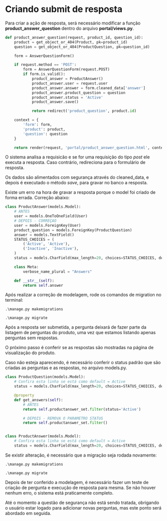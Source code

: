 # Criando submit de resposta

Para criar a ação de resposta, será necessário modificar a função **product_answer_question** dentro do arquivo **portal/views.py**.

```python
def product_answer_question(request, product_id, question_id):
    product = get_object_or_404(Product, pk=product_id)
    question = get_object_or_404(ProductQuestion, pk=question_id)

    form = AnswerQuestionForm()

    if request.method == 'POST':
        form = AnswerQuestionForm(request.POST)
        if form.is_valid():
            product_answer = ProductAnswer()
            product_answer.user = request.user
            product_answer.answer = form.cleaned_data['answer']
            product_answer.product_question = question
            product_answer.status = 'Active'
            product_answer.save()

            return redirect('product_question', product.id)

    context = {
        'form': form,
        'product': product,
        'question': question
    }

    return render(request, 'portal/product_answer_question.html', context)
```

O sistema analisa a requisicão e se for uma requisição do tipo *post* ele executa a resposta. Caso contrário, redireciona para o formulário de resposta.

Os dados são alimentados com segurança através do cleaned_data, e depois é executado o método *save*, para gravar no banco a resposta.

Existe um erro na hora de gravar a resposta porque o model foi criado de forma errada. Correção abaixo:

```python
class ProductAnswer(models.Model):
	# ANTES
    user = models.OneToOneField(User)
    # DEPOIS - CORREÇAO
    user = models.ForeignKey(User)
    product_question = models.ForeignKey(ProductQuestion)
    answer = models.TextField()
    STATUS_CHOICES = (
        ('Active', 'Active'),
        ('Inactive', 'Inactive'),
    )
    status = models.CharField(max_length=20, choices=STATUS_CHOICES, default="Active")

    class Meta:
        verbose_name_plural = "Answers"

    def __str__(self):
        return self.answer
```

Após realizar a correção de modelagem, rode os comandos de migration no terminal:

`.\manage.py makemigrations`

`.\manage.py migrate`

Após a resposta ser submetida, a pergunta deixará de fazer parte da listagem de perguntas do produto, uma vez que estamos listando apenas perguntas sem respostas.

O próximo passo é conferir se as respostas são mostradas na página de visualização do produto.

Caso não esteja aparecendo, é necessário conferir o status padrão que são criadas as perguntas e as respostas, no arquivo models.py.

```python
class ProductQuestion(models.Model):
	# Confira esta linha se está como default = Active
    status = models.CharField(max_length=20, choices=STATUS_CHOICES, default="Active")

    @property
    def get_answers(self):
    	# ANTES
        return self.productanswer_set.filter(status='Active')

        # DEPOIS - REMOVA O PARAMETRO STATUS
        return self.productanswer_set.filter()


class ProductAnswer(models.Model):
    # Confira esta linha se está como default = Active
    status = models.CharField(max_length=20, choices=STATUS_CHOICES, default="Active")
```

Se existir alteração, é necessário que a migração seja rodada novamente:

`.\manage.py makemigrations`

`.\manage.py migrate`

Depois de ter conferido a modelagem, é necessário fazer um teste de criação de pergunta e execução de resposta para mesma. Se não houver nenhum erro, o sistema está praticamente completo.

Até o momento a questão de segurança não está sendo tratada, obrigando o usuário estar logado para adicionar novas perguntas, mas este ponto será abordado em seguida.